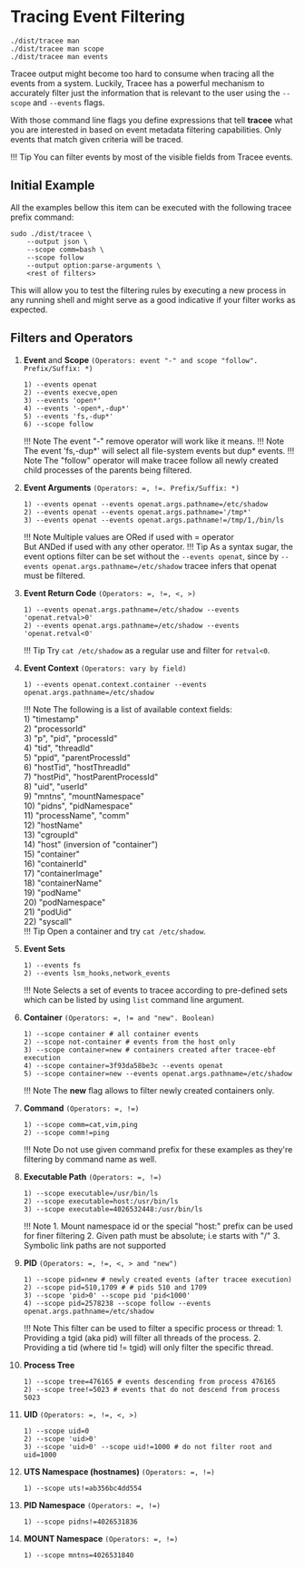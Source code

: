 # Tracing Event Filtering

```console
./dist/tracee man
./dist/tracee man scope
./dist/tracee man events
```

Tracee output might become too hard to consume when tracing all the events from
a system. Luckily, Tracee has a powerful mechanism to accurately filter just the
information that is relevant to the user using the `--scope` and `--events` flags.

With those command line flags you define expressions that tell **tracee**
what you are interested in based on event metadata filtering
capabilities. Only events that match given criteria will be traced.

!!! Tip
    You can filter events by most of the visible fields from Tracee events.

## Initial Example

All the examples bellow this item can be executed with the following tracee
prefix command:

```console
sudo ./dist/tracee \
    --output json \
    --scope comm=bash \
    --scope follow
    --output option:parse-arguments \
    <rest of filters>
```

This will allow you to test the filtering rules by executing a new process in
any running shell and might serve as a good indicative if your filter works as
expected.

## Filters and Operators

1. **Event** and **Scope** `(Operators: event "-" and scope "follow". Prefix/Suffix: *)`

    ```text
    1) --events openat
    2) --events execve,open
    3) --events 'open*'
    4) --events '-open*,-dup*'
    5) --events 'fs,-dup*'
    6) --scope follow
    ```

    !!! Note
        The event "-" remove operator will work like it means.
    !!! Note
        The event 'fs,-dup*' will select all file-system events but dup* events.
    !!! Note
        The "follow" operator will make tracee follow all newly created
        child processes of the parents being filtered.

1. **Event Arguments** `(Operators: =, !=. Prefix/Suffix: *)`

    ```text
    1) --events openat --events openat.args.pathname=/etc/shadow
    2) --events openat --events openat.args.pathname='/tmp*'
    3) --events openat --events openat.args.pathname!=/tmp/1,/bin/ls
    ```

    !!! Note
        Multiple values are ORed if used with = operator  
        But ANDed if used with any other operator.
    !!! Tip
        As a syntax sugar, the event options filter can be set without the `--events openat`,
        since by `--events openat.args.pathname=/etc/shadow` tracee infers that openat must be
        filtered.

1. **Event Return Code** `(Operators: =, !=, <, >)`

    ```text
    1) --events openat.args.pathname=/etc/shadow --events 'openat.retval>0'
    2) --events openat.args.pathname=/etc/shadow --events 'openat.retval<0'
    ```

    !!! Tip
        Try `cat /etc/shadow` as a regular use and filter for `retval<0`.

1. **Event Context** `(Operators: vary by field)`

    ```text
    1) --events openat.context.container --events openat.args.pathname=/etc/shadow
    ```

    !!! Note
        The following is a list of available context fields:  
        1)  "timestamp"  
        2)  "processorId"  
        3)  "p", "pid", "processId"  
        4)  "tid", "threadId"  
        5)  "ppid", "parentProcessId"  
        6)  "hostTid", "hostThreadId"  
        7)  "hostPid", "hostParentProcessId"  
        8)  "uid", "userId"  
        9)  "mntns", "mountNamespace"  
        10) "pidns", "pidNamespace"  
        11) "processName", "comm"  
        12) "hostName"  
        13) "cgroupId"  
        14) "host" (inversion of "container")  
        15) "container"  
        16) "containerId"  
        17) "containerImage"  
        18) "containerName"  
        19) "podName"  
        20) "podNamespace"  
        21) "podUid"  
        22) "syscall"  
    !!! Tip
        Open a container and try `cat /etc/shadow`.

1. **Event Sets**

    ```text
    1) --events fs
    2) --events lsm_hooks,network_events
    ```

    !!! Note
        Selects a set of events to tracee according to pre-defined sets which
        can be listed by using `list` command line argument.

1. **Container** `(Operators: =, != and "new". Boolean)`

    ```text
    1) --scope container # all container events
    2) --scope not-container # events from the host only
    3) --scope container=new # containers created after tracee-ebf execution
    4) --scope container=3f93da58be3c --events openat
    5) --scope container=new --events openat.args.pathname=/etc/shadow
    ```

    !!! Note
        The **new** flag allows to filter newly created containers only.  

1. **Command** `(Operators: =, !=)`

    ```text
    1) --scope comm=cat,vim,ping
    2) --scope comm!=ping
    ```

    !!! Note
        Do not use given command prefix for these examples as they're filtering
        by command name as well.

1. **Executable Path** `(Operators: =, !=)`

    ```text
    1) --scope executable=/usr/bin/ls
    2) --scope executable=host:/usr/bin/ls
    3) --scope executable=4026532448:/usr/bin/ls
    ```

    !!! Note
        1. Mount namespace id or the special "host:" prefix can be used for finer filtering
        2. Given path must be absolute; i.e starts with "/"
        3. Symbolic link paths are not supported

1. **PID** `(Operators: =, !=, <, > and "new")`

    ```text
    1) --scope pid=new # newly created events (after tracee execution)
    2) --scope pid=510,1709 # # pids 510 and 1709
    3) --scope 'pid>0' --scope pid 'pid<1000'
    4) --scope pid=2578238 --scope follow --events openat.args.pathname=/etc/shadow
    ```

    !!! Note
        This filter can be used to filter a specific process or thread:
        1. Providing a tgid (aka pid) will filter all threads of the process.
        2. Providing a tid (where tid != tgid) will only filter the specific thread.

1. **Process Tree**

    ```text
    1) --scope tree=476165 # events descending from process 476165
    2) --scope tree!=5023 # events that do not descend from process 5023
    ```

1. **UID** `(Operators: =, !=, <, >)`

    ```text
    1) --scope uid=0
    2) --scope 'uid>0'
    3) --scope 'uid>0' --scope uid!=1000 # do not filter root and uid=1000
    ```

1. **UTS Namespace (hostnames)** `(Operators: =, !=)`

    ```text
    1) --scope uts!=ab356bc4dd554 
    ```

1. **PID Namespace** `(Operators: =, !=)`

    ```text
    1) --scope pidns!=4026531836
    ```

1. **MOUNT Namespace** `(Operators: =, !=)`

    ```text
    1) --scope mntns=4026531840
    ```
